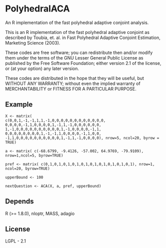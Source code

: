 PolyhedralACA
=============

An R implementation of the fast polyhedral adaptive conjoint analysis. 

This is an R implementation of the fast polyhedral adaptive conjoint as described by Toubia, et. al. in Fast
Polyhedral Adaptive Conjoint Estimation, Marketing Science (2003). 

These codes are free software; you can redistribute then and/or modify them under the terms of the GNU Lesser
General Public License as published by the Free Software Foundation; either version 2.1 of the license, or (at
your option) any later version. 

These codes are distributed in the hope that they will be useful, but WITHOUT ANY WARRANTY; without even the
implied warranty of MERCHANTABILITY or FITNESS FOR A PARTICULAR PURPOSE.

Example
-------

```RDoc
X <- matrix( 
c(0,0,1,-1,-1,1,1,-1,0,0,0,0,0,0,0,0,0,0,0,0, 
0,0,0,0,-1,1,0,0,0,0,1,-1,1,-1,0,0,0,0,0,0, 
1,-1,0,0,0,0,0,0,0,0,0,0,1,-1,0,0,0,0,-1,1, 
0,0,0,0,0,0,0,0,1,-1,-1,1,0,0,0,0,-1,1,0,0, 
-1,1,0,0,0,0,0,0,0,0,0,0,1,-1,1,-1,0,0,0,0), nrow=5, ncol=20, byrow = TRUE)

a <- matrix( c(-68.6799, -9.4126, -57.002, 64.9769, -79.9109), nrow=1,ncol=5, byrow=TRUE)

pref <- matrix( c(0,1,0,1,0,1,0,1,0,1,0,1,0,1,0,1,0,1,0,1), nrow=1, ncol=20, byrow=TRUE)

upperBound <- 100

nextQuestion <- ACA(X, a, pref, upperBound)

```

Depends 
-------

R (>= 1.8.0), nloptr, MASS, adagio

License 
-------

LGPL - 2.1